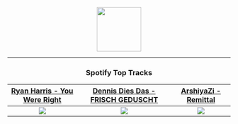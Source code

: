 <p align="center">
  <a href="https://www.tobiasmichael.de">
    <img src="https://tobiasmichael.de/assets/logo.gif" width="100" height="100"/>
  </a>
</p>

---

<h3 align="center">Spotify Top Tracks</h3>

[Ryan Harris - You Were Right](https://open.spotify.com/track/6ZDbbE1kqpKpunBCkeJgCk)|[Dennis Dies Das - FRISCH GEDUSCHT](https://open.spotify.com/track/3NAXGeb8vc4HxPPJAiWgR2)|[ArshiyaZi - Remittal](https://open.spotify.com/track/08y47AO5XuKWbMCsi43QSI)
:---:|:----:|:----:
<img src="https://i.scdn.co/image/ab67616d00001e02ed6adf11fba1b9e885b56ecc"/>|<img src="https://i.scdn.co/image/ab67616d00001e02126368379697613cada392f9"/>|<img src="https://i.scdn.co/image/ab67616d00001e029ab7a949f5b734c20520ca63"/>